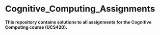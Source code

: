 # Cognitive_Computing_Assignments

**This repository contains solutions to all assignments for the Cognitive Computing course (UCS420).**
